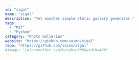 ```yaml
---
id: "sigal"
name: "sigal"
description: "Yet another simple static gallery generator."
tags:
  - "MIT"
  - "Python"
category: "Photo Galleries"
website: "https://github.com/saimn/sigal"
repo: "https://github.com/saimn/sigal"
#image: "/placeholder.svg?height=300&width=400"
---
```


